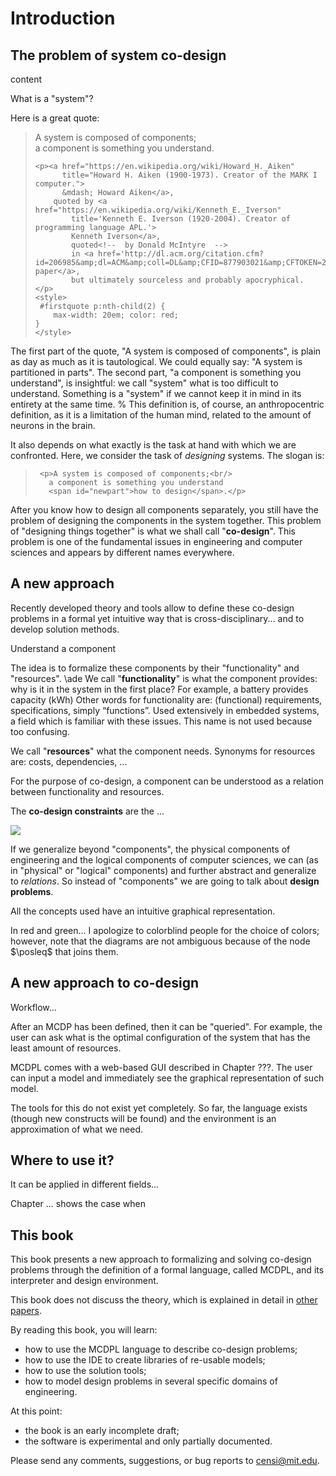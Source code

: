 # Introduction

## The problem of system co-design

<style>
    #fig\:Intro {
        display: block; float: right;
        background-color: grey;
        margin-left: 2em;
    }
    #fig\:Intro span {
        display: block;
        height: 8em; width: 10em; background-color: lightgrey;
    }
</style>

<div figure-id='fig:Intro' figure-caption="This is an initial image">
    <span style=''>
    content
    </span>
</div>

What is a "system"?

Here is a great quote:

<blockquote id="firstquote">
    <p>A system is composed of components;<br/>
      a component is something you understand.</p>

    <p><a href="https://en.wikipedia.org/wiki/Howard_H._Aiken"
          title="Howard H. Aiken (1900-1973). Creator of the MARK I computer.">
          &mdash; Howard Aiken</a>,
        quoted by <a href="https://en.wikipedia.org/wiki/Kenneth_E._Iverson"
            title='Kenneth E. Iverson (1920-2004). Creator of programming language APL.'>
            Kenneth Iverson</a>,
            quoted<!--  by Donald McIntyre  -->
            in <a href='http://dl.acm.org/citation.cfm?id=206985&amp;dl=ACM&amp;coll=DL&amp;CFID=877903021&amp;CFTOKEN=25689369'>this paper</a>,
            but ultimately sourceless and probably apocryphical.
    </p>
    <style>
     #firstquote p:nth-child(2) {
        max-width: 20em; color: red;
    }
    </style>

</blockquote>


The first part of the quote, "A system is composed of components", is plain
as day as much as it is tautological. We could equally say: "A system is partitioned in parts". The second part, "a component is something you understand", is insightful: we call "system" what is too difficult to understand. Something is a "system" if we cannot keep it in mind in its entirety at the same time.
%
This definition is, of course, an anthropocentric definition, as it is a
limitation of the human mind, related to the amount of neurons in the brain.

It also depends on what exactly is the task at hand with which we are confronted. Here, we consider the task of *designing* systems. The slogan is:

<blockquote id='secondquote'>
    <!-- <p>A system is composed of components;<br/>
     a component is something <u>you can design</u>;<br/>
     <u>co-design</u> is designing them all together.</p> -->

     <p>A system is composed of components;<br/>
       a component is something you understand
       <span id="newpart">how to design</span>.</p>
</blockquote>

<style>
#newpart {
    color: purple;
}
</style>


After you know how to design all components separately, you still have the problem of designing the components in the system together. This problem of "designing things together" is what we shall call "**co-design**". This problem is one of the fundamental issues in engineering and computer sciences
and appears by different names everywhere.



## A new approach

Recently developed theory and tools allow to define these co-design problems
in a formal yet intuitive way that is cross-disciplinary... and to develop solution methods.


Understand a component

The idea is to formalize these components by their "functionality" and "resources".
\ade
We call "**<f>functionality</f>**" is what the component provides: why is it in the system in
the first place? For example, a battery provides capacity (kWh)
  Other words for functionality are: <f>(functional) requirements</f>, <f>specifications</f>,
  simply <f>&ldquo;functions&rdquo;</f>.
  <footnote>Used extensively in embedded systems,
  a field which is familiar with these issues. This name is not used because too confusing.</footnote>

We call "**<r>resources</r>**" what the component needs.
  Synonyms for resources are: <r>costs</r>, <r>dependencies</r>, ...

For the purpose of co-design, a component can be understood as
a relation between functionality and resources.

The **co-design constraints** are the ...

<img class='art' latex-options='scale=0.33' src="gmcdp_setup.pdf" />


If we generalize beyond
"components", the physical components of engineering and the
logical components of computer sciences, we can
(as in "physical" or "logical" components) and further
abstract and generalize to *relations*. So instead of "components"
we are going to talk about **design problems**.

All the concepts used have an intuitive graphical representation.

In red and green... <footnote>I apologize to colorblind people
for the choice of colors; however, note that the diagrams are not ambiguous
because of the node $\posleq$ that joins them.</footnote>


## A new approach to co-design

Workflow...


After an MCDP has been defined, then it can be "queried". For
example, the user can ask what is the optimal configuration of the
system that has the least amount of resources.


MCDPL comes with a web-based GUI described in <ref>Chapter ???</ref>. The user can input a model and immediately see the graphical representation of such model.


The tools for this do not exist yet completely.
So far, the language exists (though new constructs will be found)
and the environment is an approximation of what we need.


## Where to use it?

It can be applied in different fields...

Chapter ... shows the case when



## This book

This book presents a new approach to formalizing and solving co-design problems
through the definition of a formal language, called MCDPL, and its interpreter
and design environment.

This book does not discuss the theory, which is explained in detail in [other papers].

[other papers]: #papers

By reading this book, you will learn:

* how to use the MCDPL language to describe co-design problems;
* how to use the IDE to create libraries of re-usable models;
* how to use the solution tools;
* how to model design problems in several specific domains of engineering.



At this point:
* the book is an early incomplete draft;
* the software is experimental and only partially documented.

Please send any comments, suggestions, or bug reports to <a href="mailto:censi@mit.edu">censi@mit.edu</a>.
